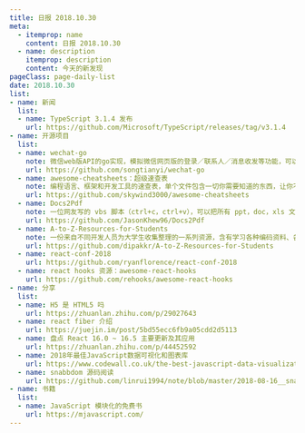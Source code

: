 ```yaml
---
title: 日报 2018.10.30
meta:
  - itemprop: name
    content: 日报 2018.10.30
  - name: description
    itemprop: description
    content: 今天的新发现
pageClass: page-daily-list
date: 2018.10.30
list:
- name: 新闻
  list:
  - name: TypeScript 3.1.4 发布
    url: https://github.com/Microsoft/TypeScript/releases/tag/v3.1.4
- name: 开源项目
  list:
  - name: wechat-go
    note: 微信web版API的go实现，模拟微信网页版的登录／联系人／消息收发等功能，可以完全接管微信收到的消息, 并定制自己的发送内容
    url: https://github.com/songtianyi/wechat-go
  - name: awesome-cheatsheets：超级速查表
    note: 编程语言、框架和开发工具的速查表，单个文件包含一切你需要知道的东西，让你不用再网上漫无目标的搜索文章，一个简单的 Cheatsheet 文件就彻底满足你
    url: https://github.com/skywind3000/awesome-cheatsheets
  - name: Docs2Pdf
    note: 一位网友写的 vbs 脚本（ctrl+c，ctrl+v），可以把所有 ppt，doc，xls 文件转换至pdf文件。脚本需求是 Windows 系统，必须要有微软办公。只要把文件/文件夹拖进这个 vbs 文件就会自动转换
    url: https://github.com/JasonKhew96/Docs2Pdf
  - name: A-to-Z-Resources-for-Students
    note: 一份来自不同开发人员为大学生收集整理的一系列资源，含有学习各种编码资料、各地黑客马拉松和比赛资料、学生福利等资源
    url: https://github.com/dipakkr/A-to-Z-Resources-for-Students
  - name: react-conf-2018
    url: https://github.com/ryanflorence/react-conf-2018
  - name: react hooks 资源：awesome-react-hooks
    url: https://github.com/rehooks/awesome-react-hooks
- name: 分享
  list:
  - name: H5 是 HTML5 吗
    url: https://zhuanlan.zhihu.com/p/29027643
  - name: react fiber 介绍
    url: https://juejin.im/post/5bd55ecc6fb9a05cdd2d5113
  - name: 盘点 React 16.0 ~ 16.5 主要更新及其应用
    url: https://zhuanlan.zhihu.com/p/44452592
  - name: 2018年最佳JavaScript数据可视化和图表库
    url: https://www.codewall.co.uk/the-best-javascript-data-visualization-charting-libraries/
  - name: snabbdom 源码阅读
    url: https://github.com/linrui1994/note/blob/master/2018-08-16__snabbdom%E9%98%85%E8%AF%BB.md
- name: 书籍
  list:
  - name: JavaScript 模块化的免费书
    url: https://mjavascript.com/
---
```


<daily-list v-bind="$page.frontmatter"/>